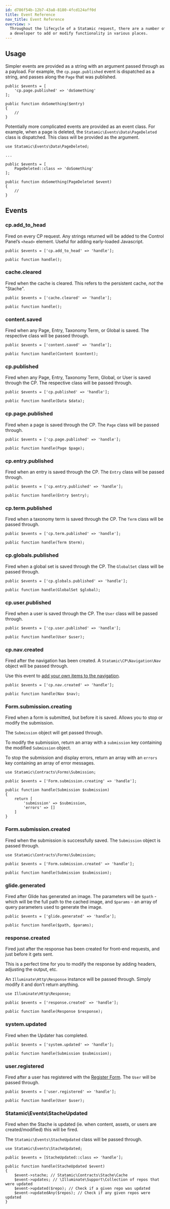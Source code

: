 ```yaml
---
id: d786f54b-12b7-43a8-8180-4fcd124aff0d
title: Event Reference
nav_title: Event Reference
overview: >
  Throughout the lifecycle of a Statamic request, there are a number of events that are fired. These events allow
  a developer to add or modify functionality in various places.
---
```


## Usage

Simpler events are provided as a string with an argument passed through as a payload. For example, the `cp.page.published` event is dispatched as a string, and passes along the `Page` that was published.

```
public $events = [
    'cp.page.published' => 'doSomething'
];

public function doSomething($entry)
{
    //
}
```

Potentially more complicated events are provided as an event class. For example, when a page is deleted, the `Statamic\Events\Data\PageDeleted` class is dispatched. This class will be provided as the argument.

```
use Statamic\Events\Data\PageDeleted;

...

public $events = [
    PageDeleted::class => 'doSomething'
];

public function doSomething(PageDeleted $event)
{
    //
}
```

## Events

### cp.add_to_head

Fired on every CP request. Any strings returned will be added to the Control Panel’s `<head>` element. Useful for adding early-loaded Javascript.

```
public $events = ['cp.add_to_head' => 'handle'];

public function handle();
```

### cache.cleared

Fired when the cache is cleared. This refers to the persistent cache, _not_ the "Stache".

```
public $events = ['cache.cleared' => 'handle'];

public function handle();
```

### content.saved

Fired when any Page, Entry, Taxonomy Term, or Global is saved. The respective class will be passed through.

```
public $events = ['content.saved' => 'handle'];

public function handle(Content $content);
```

### cp.published

Fired when any Page, Entry, Taxonomy Term, Global, or User is saved through the CP. The respective class will be passed through.

```
public $events = ['cp.published' => 'handle'];

public function handle(Data $data);
```

### cp.page.published

Fired when a page is saved through the CP. The `Page` class will be passed through.

```
public $events = ['cp.page.published' => 'handle'];

public function handle(Page $page);
```

### cp.entry.published

Fired when an entry is saved through the CP. The `Entry` class will be passed through.

```
public $events = ['cp.entry.published' => 'handle'];

public function handle(Entry $entry);
```

### cp.term.published

Fired when a taxonomy term is saved through the CP. The `Term` class will be passed through.

```
public $events = ['cp.term.published' => 'handle'];

public function handle(Term $term);
```

### cp.globals.published

Fired when a global set is saved through the CP. The `GlobalSet` class will be passed through.

```
public $events = ['cp.globals.published' => 'handle'];

public function handle(GlobalSet $global);
```

### cp.user.published

Fired when a user is saved through the CP. The `User` class will be passed through.

```
public $events = ['cp.user.published' => 'handle'];

public function handle(User $user);
```

### cp.nav.created

Fired after the navigation has been created. A `Statamic\CP\Navigation\Nav` object will be passed through.

Use this event to [add your own items to the navigation](/addons/anatomy/navigation).

```
public $events = ['cp.nav.created' => 'handle'];

public function handle(Nav $nav);
```

### Form.submission.creating

Fired when a form is submitted, but before it is saved. Allows you to stop or modify the submission.

The `Submission` object will get passed through.

To modify the submission, return an array with a `submission` key containing the modified `Submission` object.

To stop the submission and display errors, return an array with an `errors` key containing an array of error messages.

```
use Statamic\Contracts\Forms\Submission;

public $events = ['Form.submission.creating' => 'handle'];

public function handle(Submission $submission)
{
    return [
        'submission' => $submission,
        'errors' => []
    ]
}
```

### Form.submission.created

Fired when the submission is successfully saved. The `Submission` object is passed through.

```
use Statamic\Contracts\Forms\Submission;

public $events = ['Form.submission.created' => 'handle'];

public function handle(Submission $submission);
```

### glide.generated

Fired after Glide has generated an image. The parameters will be `$path` - which will be the full path to the cached image, and `$params` - an array of query parameters used to generate the image.

```
public $events = ['glide.generated' => 'handle'];

public function handle($path, $params);
```

### response.created

Fired just after the response has been created for front-end requests, and just before it gets sent.

This is a perfect time for you to modify the response by adding headers, adjusting the output, etc.

An `Illuminate\Http\Response` instance will be passed through. Simply modify it and don't return anything.

```
use Illuminate\Http\Response;

public $events = ['response.created' => 'handle'];

public function handle(Response $response);
```

### system.updated

Fired when the Updater has completed.

```
public $events = ['system.updated' => 'handle'];

public function handle(Submission $submission);
```

### user.registered

Fired after a user has registered with the [Register Form](/reference/tags/user-register_form). The `User` will be passed through.

```
public $events = ['user.registered' => 'handle'];

public function handle(User $user);
```


### Statamic\Events\StacheUpdated

Fired when the Stache is updated (ie. when content, assets, or users are created/modified) this will be fired.

The `Statamic\Events\StacheUpdated` class will be passed through.

```
use Statamic\Events\StacheUpdated;

public $events = [StacheUpdated::class => 'handle'];

public function handle(StacheUpdated $event)
{
    $event->stache; // Statamic\Contracts\Stache\Cache
    $event->updates; // \Illuminate\Support\Collection of repos that were updated
    $event->updated($repo); // Check if a given repo was updated
    $event->updatedAny($repos); // Check if any given repos were updated
}
```

